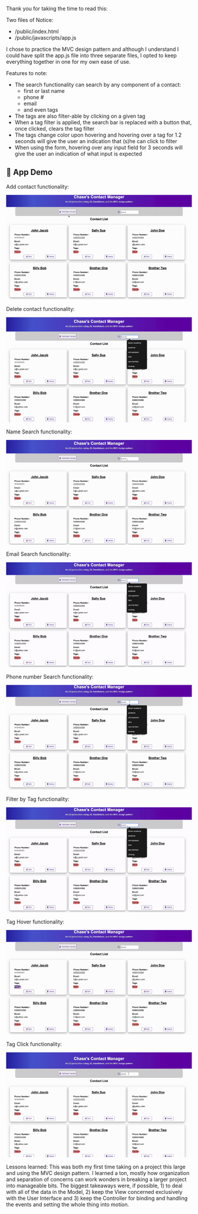 Thank you for taking the time to read this:

Two files of Notice:
- /public/index.html
- /public/javascripts/app.js

I chose to practice the MVC design pattern and 
although I understand I could have split the app.js
file into three separate files, I opted to keep 
everything together in one for my own ease of use.

Features to note:
- The search functionality can search by any component of a
  contact:
    - first or last name
    - phone #
    - email
    - and even tags
- The tags are also filter-able by
   clicking on a given tag
- When a tag filter is applied, the
  search bar is replaced with a button
  that, once clicked, clears the tag filter
- The tags change color upon hovering
  and hovering over a tag for 1.2 seconds
  will give the user an indication that
  (s)he can click to filter
- When using the form, hovering over any
  input field for 3 seconds will give the
  user an indication of what input is expected

## 🚀 App Demo

Add contact functionality:

![Add Demo](assets/cmAdd.gif)

Delete contact functionality:

![Delete Demo](assets/cmDelete.gif)

Name Search functionality:

![Name Search Demo](assets/cmNameSearch.gif)

Email Search functionality:

![Email Search Demo](assets/cmEmailSearch.gif)

Phone number Search functionality:

![Phone number Search Demo](assets/cmsearch.gif)

Filter by Tag functionality:

![Tag Filter Demo](assets/cmTagFilter.gif)

Tag Hover functionality:

![Tag Hover Demo](assets/cmTagHover.gif)

Tag Click functionality:

![Tag Hover Demo](assets/cmTagClick.gif)

Lessons learned:
  This was both my first time taking on a project 
this large and using the MVC design pattern. I 
learned a ton, mostly how organization and
separation of concerns can work wonders in breaking
a larger project into manageable bits. The biggest
takeaways were, if possible, 1) to deal with all of 
the data in the Model, 2) keep the View concerned
exclusively with the User Interface and 3) keep the 
Controller for binding and handling the events and 
setting the whole thing into motion.
